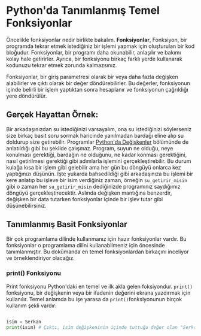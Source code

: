 # Python'da Tanımlanmış Temel Fonksiyonlar 

Öncelikle fonksiyonlar nedir birlikte bakalım. **Fonksiyonlar**, Fonksiyon, bir programda tekrar etmek istediğiniz bir işlemi yapmak için oluşturulan bir kod bloğudur. Fonksiyonlar, bir programı daha okunabilir, anlaşılır ve bakımı kolay hale getirirler. Ayrıca, bir fonksiyonu birkaç farklı yerde kullanarak kodunuzu tekrar etmek zorunda kalmazsınız.

Fonksiyonlar, bir giriş parametresi olarak bir veya daha fazla değişken alabilirler ve çıktı olarak bir değer döndürebilirler. Bu değerler, fonksiyonun içinde belirli bir işlem yaptıktan sonra hesaplanır ve fonksiyonun çağrıldığı yere döndürülür.


## Gerçek Hayattan Örnek:

Bir arkadaşınızdan su istediğinizi varsayalım, ona su istediğinizi söylerseniz size birkaç basit soru sormak haricinde yanılmadan bardağı eline alıp su doldurup size getirebilir. Programlar [Python'da Değişkenler](https://github.com/serkanalc/PythonFundamentals/blob/main/Mod%C3%BCl%202:%20Temel%20Python%20Objeleri/Part%201.0:%20Python'da%20De%C4%9Fi%C5%9Fken%20Yap%C4%B1s%C4%B1.md) bölümünde de anlatıldığı gibi bu şekilde çalışmaz. Program, suyun ne olduğu, neye konulması gerektiği, bardağın ne olduğunu, ne kadar konması gerektiğini, nasıl getirilmesi gerektiği gibi adımlarla işlemini gerçekleştirebilir. Bu durum kulağa kısa bir işlem gibi gelebilir ama her gün bu döngüyü onlarca kez yaptığınızı düşünün. İşte yukarda bahsedildiği gibi arkadaşınıza bu işlemi bir kere anlatıp bu işleve bir isim verdiğiniz zaman, örneğin `su_getirir_misin` gibi o zaman her `su_getirir_misin` dediğinizde programınız saydığımız döngüyü gerçekleştirecektir. Aslında değişken mantığına benzerdir, değişken bir data tutarken fonksiyonlar içinde bir işlev tutar gibi düşünebilirsiniz. 

## Tanımlanmış Basit Fonksiyonlar

Bir çok programlama dilinde kullanmanız için hazır fonksiyonlar vardır. Bu fonksiyonlar o programlama dilini kullanabilmeniz için öncesinde tanımlanmıştır. Bu dokümanda en temel fonksiyonlardan birkaçını inceliyor ve örneklendiriyor olacağız.

### print() Fonksiyonu

Print fonksiyonu Python'daki en temel ve ilk akla gelen foksiyondur. `print()` fonksiyonu, bir değişkenin veya bir ifadenin değerini ekrana yazdırmak için kullanılır. Temel anlamda bu işe yarasa da `print()`fonksiyonunun birçok kullanım şekli vardır:

```python

isim = Serkan
print(isim) # Çıktı, isim değişkeninin içinde tuttuğu değer olan "Serkan" olacaktır 

```



